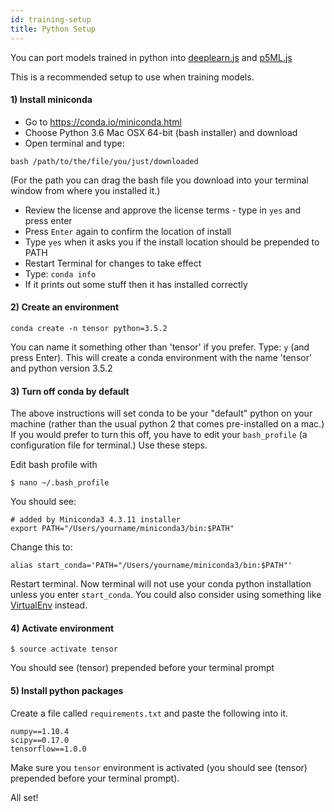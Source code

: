 ```yaml
---
id: training-setup
title: Python Setup
---
```


You can port models trained in python into [deeplearn.js]() and [p5ML.js]()

This is a recommended setup to use when training models.

#### 1) Install miniconda 
- Go to https://conda.io/miniconda.html 
- Choose Python 3.6 Mac OSX 64-bit (bash installer) and download
- Open terminal and type:

```
bash /path/to/the/file/you/just/downloaded
```
(For the path you can drag the bash file you download into your terminal window from where you installed it.)

   - Review the license and approve the license terms - type in `yes` and press enter
   - Press `Enter` again to confirm the location of install
   - Type `yes` when it asks you if the install location should be prepended to PATH
   - Restart Terminal for changes to take effect
   - Type: `conda info`
   - If it prints out some stuff then it has installed correctly
   
#### 2) Create an environment

```
conda create -n tensor python=3.5.2
```

You can name it something other than 'tensor' if you prefer. Type: `y` (and press Enter). This will create a conda environment with the name 'tensor' and python version 3.5.2

#### 3) Turn off conda by default
The above instructions will set conda to be your "default" python on your machine (rather than the usual python 2 that comes pre-installed on a mac.) If you would prefer to turn this off, you have to edit your `bash_profile` (a configuration file for terminal.) Use these steps.

Edit bash profile with 

```
$ nano ~/.bash_profile
```

You should see:

```
# added by Miniconda3 4.3.11 installer
export PATH="/Users/yourname/miniconda3/bin:$PATH"
```
Change this to:

```
alias start_conda='PATH="/Users/yourname/miniconda3/bin:$PATH"'
```

Restart terminal. Now terminal will not use your conda python installation unless you enter `start_conda`. You could also consider using something like [VirtualEnv](https://virtualenv.pypa.io/en/stable/) instead.


#### 4) Activate environment

```
$ source activate tensor
```

You should see (tensor) prepended before your terminal prompt

#### 5) Install python packages

Create a file called `requirements.txt` and paste the following into it.

```
numpy==1.10.4
scipy==0.17.0
tensorflow==1.0.0
```

Make sure you `tensor` environment is activated (you should see (tensor) prepended before your terminal prompt).

All set!
